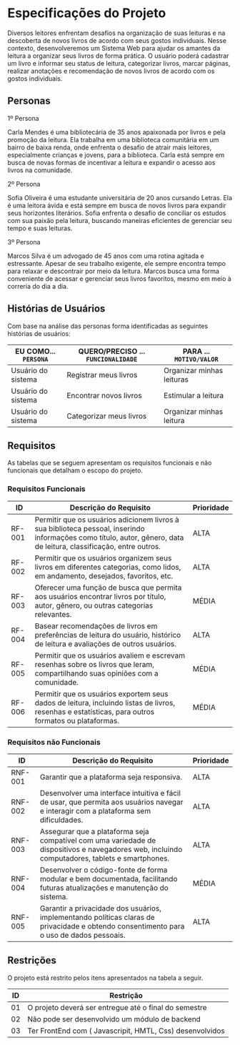 # Especificações do Projeto

Diversos leitores enfrentam desafios na organização de suas leituras e na descoberta de novos livros de acordo com seus gostos individuais. Nesse contexto, desenvolveremos um Sistema Web para ajudar os amantes da leitura a organizar seus livros de forma prática. 
O usuário poderá cadastrar um livro e informar seu status de leitura, categorizar livros, marcar páginas, realizar anotações e recomendação de novos livros de acordo com os gostos individuais.

## Personas

1º Persona

Carla Mendes é uma bibliotecária de 35 anos apaixonada por livros e pela promoção da leitura. Ela trabalha em uma biblioteca comunitária em um bairro de baixa renda, onde enfrenta o desafio de atrair mais leitores, especialmente crianças e jovens, para a biblioteca. Carla está sempre em busca de novas formas de incentivar a leitura e expandir o acesso aos livros na comunidade.

2º Persona

Sofia Oliveira é uma estudante universitária de 20 anos cursando Letras. Ela é uma leitora ávida e está sempre em busca de novos livros para expandir seus horizontes literários. Sofia enfrenta o desafio de conciliar os estudos com sua paixão pela leitura, buscando maneiras eficientes de gerenciar seu tempo e suas leituras.


3º Persona

Marcos Silva é um advogado de 45 anos com uma rotina agitada e estressante. Apesar de seu trabalho exigente, ele sempre encontra tempo para relaxar e descontrair por meio da leitura. Marcos busca uma forma conveniente de acessar e gerenciar seus livros favoritos, mesmo em meio à correria do dia a dia.

## Histórias de Usuários

Com base na análise das personas forma identificadas as seguintes histórias de usuários:

|EU COMO... `PERSONA`| QUERO/PRECISO ... `FUNCIONALIDADE` |PARA ... `MOTIVO/VALOR`                 |
|--------------------|------------------------------------|----------------------------------------|
|Usuário do sistema  | Registrar meus livros           | Organizar minhas leituras
|Usuário do sistema | Encontrar novos livros | Estimular a leitura
|Usuário do sistema | Categorizar meus livros | Organizar minhas leitura


## Requisitos

As tabelas que se seguem apresentam os requisitos funcionais e não funcionais que detalham o escopo do projeto.

### Requisitos Funcionais

|ID    | Descrição do Requisito  | Prioridade | 
|------|-----------------------------------------|----|  
|RF-001|	Permitir que os usuários adicionem livros à sua biblioteca pessoal, inserindo informações como título, autor, gênero, data de leitura, classificação, entre outros.|	ALTA
|RF-002|	Permitir que os usuários organizem seus livros em diferentes categorias, como lidos, em andamento, desejados, favoritos, etc.	|ALTA
|RF-003|	Oferecer uma função de busca que permita aos usuários encontrar livros por título, autor, gênero, ou outras categorias relevantes.|	MÉDIA
|RF-004|	Basear recomendações de livros em preferências de leitura do usuário, histórico de leitura e avaliações de outros usuários.	|ALTA
|RF-005|	Permitir que os usuários avaliem e escrevam resenhas sobre os livros que leram, compartilhando suas opiniões com a comunidade.|	MÉDIA
|RF-006|	Permitir que os usuários exportem seus dados de leitura, incluindo listas de livros, resenhas e estatísticas, para outros formatos ou plataformas.|	MÉDIA


### Requisitos não Funcionais

|ID     | Descrição do Requisito  |Prioridade |
|-------|-------------------------|----|
|RNF-001|	Garantir que a plataforma seja responsiva.|	ALTA
|RNF-002|	Desenvolver uma interface intuitiva e fácil de usar, que permita aos usuários navegar e interagir com a plataforma sem dificuldades.|	ALTA
|RNF-003|	Assegurar que a plataforma seja compatível com uma variedade de dispositivos e navegadores web, incluindo computadores, tablets e smartphones.|	ALTA
|RNF-004|	Desenvolver o código-fonte de forma modular e bem documentada, facilitando futuras atualizações e manutenção do sistema.|	MÉDIA
|RNF-005|	Garantir a privacidade dos usuários, implementando políticas claras de privacidade e obtendo consentimento para o uso de dados pessoais.|	ALTA

## Restrições

O projeto está restrito pelos itens apresentados na tabela a seguir.

|ID| Restrição                                             |
|--|-------------------------------------------------------|
|01| O projeto deverá ser entregue até o final do semestre |
|02| Não pode ser desenvolvido um módulo de backend        |
|03| Ter FrontEnd com ( Javascripit, HMTL, Css) desenvolvidos|


